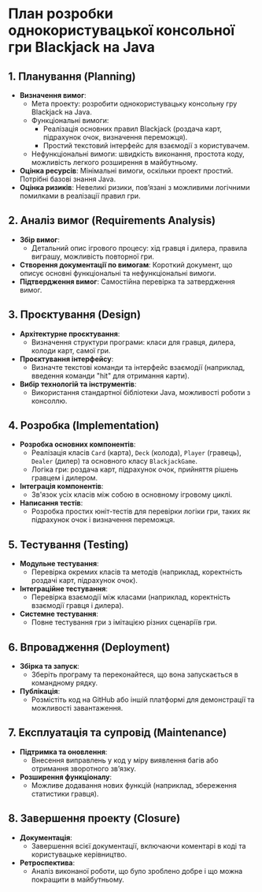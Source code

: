 # План розробки однокористувацької консольної гри Blackjack на Java

## 1. Планування (Planning)
- **Визначення вимог**:
    - Мета проекту: розробити однокористувацьку консольну гру Blackjack на Java.
    - Функціональні вимоги:
        - Реалізація основних правил Blackjack (роздача карт, підрахунок очок, визначення переможця).
        - Простий текстовий інтерфейс для взаємодії з користувачем.
    - Нефункціональні вимоги: швидкість виконання, простота коду, можливість легкого розширення в майбутньому.
- **Оцінка ресурсів**: Мінімальні вимоги, оскільки проект простий. Потрібні базові знання Java.
- **Оцінка ризиків**: Невеликі ризики, пов’язані з можливими логічними помилками в реалізації правил гри.

## 2. Аналіз вимог (Requirements Analysis)
- **Збір вимог**:
    - Детальний опис ігрового процесу: хід гравця і дилера, правила виграшу, можливість повторної гри.
- **Створення документації по вимогам**: Короткий документ, що описує основні функціональні та нефункціональні вимоги.
- **Підтвердження вимог**: Самостійна перевірка та затвердження вимог.

## 3. Проєктування (Design)
- **Архітектурне проєктування**:
    - Визначення структури програми: класи для гравця, дилера, колоди карт, самої гри.
- **Проєктування інтерфейсу**:
    - Визначте текстові команди та інтерфейс взаємодії (наприклад, введення команди "hit" для отримання карти).
- **Вибір технологій та інструментів**:
    - Використання стандартної бібліотеки Java, можливості роботи з консоллю.

## 4. Розробка (Implementation)
- **Розробка основних компонентів**:
    - Реалізація класів `Card` (карта), `Deck` (колода), `Player` (гравець), `Dealer` (дилер) та основного класу `BlackjackGame`.
    - Логіка гри: роздача карт, підрахунок очок, прийняття рішень гравцем і дилером.
- **Інтеграція компонентів**:
    - Зв'язок усіх класів між собою в основному ігровому циклі.
- **Написання тестів**:
    - Розробка простих юніт-тестів для перевірки логіки гри, таких як підрахунок очок і визначення переможця.

## 5. Тестування (Testing)
- **Модульне тестування**:
    - Перевірка окремих класів та методів (наприклад, коректність роздачі карт, підрахунок очок).
- **Інтеграційне тестування**:
    - Перевірка взаємодії між класами (наприклад, коректність взаємодії гравця і дилера).
- **Системне тестування**:
    - Повне тестування гри з імітацією різних сценаріїв гри.

## 6. Впровадження (Deployment)
- **Збірка та запуск**:
    - Зберіть програму та переконайтеся, що вона запускається в командному рядку.
- **Публікація**:
    - Розмістіть код на GitHub або іншій платформі для демонстрації та можливості завантаження.

## 7. Експлуатація та супровід (Maintenance)
- **Підтримка та оновлення**:
    - Внесення виправлень у код у міру виявлення багів або отримання зворотного зв’язку.
- **Розширення функціоналу**:
    - Можливе додавання нових функцій (наприклад, збереження статистики гравця).

## 8. Завершення проекту (Closure)
- **Документація**:
    - Завершення всієї документації, включаючи коментарі в коді та користувацьке керівництво.
- **Ретроспектива**:
    - Аналіз виконаної роботи, що було зроблено добре і що можна покращити в майбутньому.
